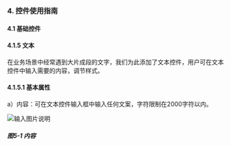 ### 4. 控件使用指南

#### 4.1 基础控件

#### 4.1.5 文本

在业务场景中经常遇到大片成段的文字，我们为此添加了文本控件，用户可在文本控件中输入需要的内容，调节样式。

#### 4.1.5.1 基本属性

a）内容：可在文本控件输入框中输入任何文案，字符限制在2000字符以内。

![输入图片说明](../../../../images/%20SoFlu%EF%BC%88%E5%89%8D%E7%AB%AF%EF%BC%89%E5%85%A8%E8%87%AA%E5%8A%A8%E5%BC%80%E5%8F%91%E5%B9%B3%E5%8F%B0%E6%95%99%E7%A8%8B/1.%20%E6%9C%80%E6%96%B0%E7%89%88%E6%9C%AC%20-%20%E6%9B%B4%E6%96%B0%E6%97%A5%E6%9C%9F%20-%202023.01.10/4.%20%E6%8E%A7%E4%BB%B6%E4%BD%BF%E7%94%A8%E6%8C%87%E5%8D%97/1.%20%E5%9F%BA%E7%A1%80%E6%8E%A7%E4%BB%B6/5-1.png)

##### 图5-1 内容
